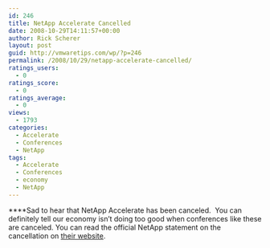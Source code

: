 ```yaml
---
id: 246
title: NetApp Accelerate Cancelled
date: 2008-10-29T14:11:57+00:00
author: Rick Scherer
layout: post
guid: http://vmwaretips.com/wp/?p=246
permalink: /2008/10/29/netapp-accelerate-cancelled/
ratings_users:
  - 0
ratings_score:
  - 0
ratings_average:
  - 0
views:
  - 1793
categories:
  - Accelerate
  - Conferences
  - NetApp
tags:
  - Accelerate
  - Conferences
  - economy
  - NetApp
---
```

****Sad to hear that NetApp Accelerate has been canceled.  You can definitely tell our economy isn&#8217;t doing too good when conferences like these are canceled. You can read the official NetApp statement on the cancellation on <a href="http://www.netapp.com/accelerate" target="_blank">their website</a>.